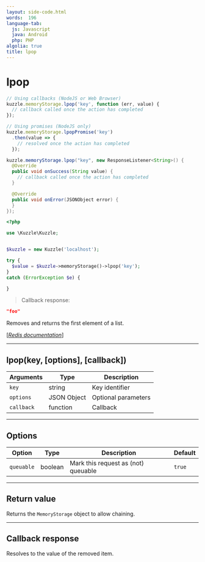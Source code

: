 ```yaml
---
layout: side-code.html
words:  196
language-tab:
  js: Javascript
  java: Android
  php: PHP
algolia: true
title: lpop
---
```


# lpop

```js
// Using callbacks (NodeJS or Web Browser)
kuzzle.memoryStorage.lpop('key', function (err, value) {
  // callback called once the action has completed
});

// Using promises (NodeJS only)
kuzzle.memoryStorage.lpopPromise('key')
  .then(value => {
    // resolved once the action has completed
  });
```

```java
kuzzle.memoryStorage.lpop("key", new ResponseListener<String>() {
  @Override
  public void onSuccess(String value) {
    // callback called once the action has completed
  }

  @Override
  public void onError(JSONObject error) {
  }
});
```

```php
<?php

use \Kuzzle\Kuzzle;


$kuzzle = new Kuzzle('localhost');

try {
  $value = $kuzzle->memoryStorage()->lpop('key');
}
catch (ErrorException $e) {

}
```

> Callback response:

```json
"foo"
```

Removes and returns the first element of a list.

[[_Redis documentation_]](https://redis.io/commands/lpop)

---

## lpop(key, [options], [callback])

| Arguments | Type | Description |
|---------------|---------|----------------------------------------|
| `key` | string | Key identifier |
| `options` | JSON Object | Optional parameters |
| `callback` | function | Callback |

---

## Options

| Option | Type | Description | Default |
|---------------|---------|----------------------------------------|---------|
| `queuable` | boolean | Mark this request as (not) queuable | ``true`` |

---

## Return value

Returns the `MemoryStorage` object to allow chaining.

---

## Callback response

Resolves to the value of the removed item.
